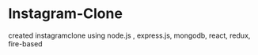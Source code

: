 # Instagram-Clone
created instagramclone using node.js , express.js,  mongodb, react, redux, fire-based
